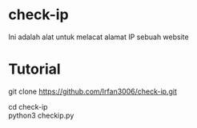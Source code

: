 # check-ip

Ini adalah alat untuk melacat alamat IP sebuah website

# Tutorial
git clone https://github.com/Irfan3006/check-ip.git

cd check-ip  
python3 checkip.py
